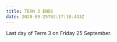 ```yaml
---
title: TERM 3 ENDS
date: 2020-09-25T02:17:10.433Z
---
```

Last day of Term 3 on Friday 25 September.